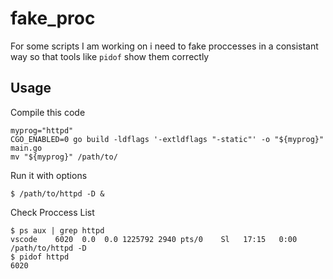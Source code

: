 # fake_proc

For some scripts I am working on i need to fake proccesses in a consistant way so that tools like `pidof` show them correctly

## Usage

Compile this code

```shell
myprog="httpd"
CGO_ENABLED=0 go build -ldflags '-extldflags "-static"' -o "${myprog}" main.go
mv "${myprog}" /path/to/
```

Run it with options

```shell
$ /path/to/httpd -D &
```

Check Proccess List

```shell
$ ps aux | grep httpd
vscode    6020  0.0  0.0 1225792 2940 pts/0    Sl   17:15   0:00 /path/to/httpd -D
$ pidof httpd
6020
```
